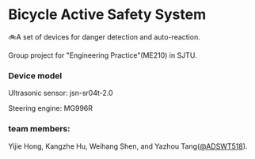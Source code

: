 # Bicycle Active Safety System
:bike:A set of devices for danger detection and auto-reaction. 

Group project for "Engineering Practice"(ME210) in SJTU.

### Device model
Ultrasonic sensor: jsn-sr04t-2.0

Steering engine: MG996R

### team members:
Yijie Hong, Kangzhe Hu, Weihang Shen, and Yazhou Tang([@ADSWT518](https://github.com/ADSWT518)).
